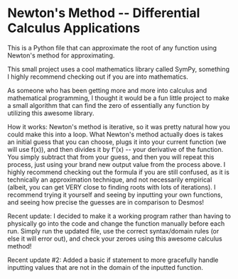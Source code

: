 # Newton's Method -- Differential Calculus Applications
This is a Python file that can approximate the root of any function using Newton's method for approximating.

This small project uses a cool mathematics library called SymPy, something I highly recommend checking out if you are into mathematics. 

As someone who has been getting more and more into calculus and mathematical programming, I thought it would be a fun little project to make a small algorithm that can find the zero of essentially any function by utilizing this awesome library.

How it works: Newton's method is iterative, so it was pretty natural how you could make this into a loop. What Newton's method actually does is takes an initial guess that you can choose, plugs it into your current function (we will use f(x)), and then divides it by f'(x) -- your derivative of the function. You simply subtract that from your guess, and then you will repeat this process, just using your brand new output value from the process above. I highly recommend checking out the formula if you are still confused, as it is technically an approximation technique, and not necessarily empirical (albeit, you can get VERY close to finding roots with lots of iterations). I recommend trying it yourself and seeing by inputting your own functions, and seeing how precise the guesses are in comparison to Desmos! 

Recent update: I decided to make it a working program rather than having to physically go into the code and change the function manually before each run. Simply run the updated file, use the correct syntax/domain rules (or else it will error out), and check your zeroes using this awesome calculus method!

Recent update #2: Added a basic if statement to more gracefully handle inputting values that are not in the domain of the inputted function.
